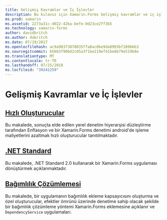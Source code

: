 ```yaml
---
title: Gelişmiş Kavramlar ve İç İşlevler
description: Bu kılavuz için Xamarin.Forms Gelişmiş kavramlar ve iç işlevler sunar. Şu anda, hızlı oluşturucular ve .NET Standard hakkında makaleler içerir.
ms.prod: xamarin
ms.assetid: 2273a31c-4022-42ba-befe-0d23ce2ff3b5
ms.technology: xamarin-forms
author: davidbritch
ms.author: dabritch
ms.date: 07/19/2017
ms.openlocfilehash: ac9a90373878035ffa8ac0be9da8993bf189b6b3
ms.sourcegitcommit: b56b3f906d2c05a3f1be219ef41be8b79e519b8e
ms.translationtype: MT
ms.contentlocale: tr-TR
ms.lasthandoff: 07/25/2018
ms.locfileid: "39241259"
---
```

# <a name="advanced-concepts--internals"></a>Gelişmiş Kavramlar ve İç İşlevler

## <a name="fast-renderersfast-renderersmd"></a>[Hızlı Oluşturucular](fast-renderers.md)

Bu makalede, sonuçta elde edilen yerel denetim hiyerarşisi düzleştirme tarafından Enflasyon ve bir Xamarin.Forms denetimi android'de işleme maliyetlerini azaltmak hızlı oluşturucular tanıtılmaktadır.

## <a name="net-standardnet-standardmd"></a>[.NET Standard](net-standard.md)

Bu makalede, .NET Standard 2.0 kullanarak bir Xamarin.Forms uygulaması dönüştürmek açıklanmaktadır.

## <a name="dependency-resolutiondependency-resolutionmd"></a>[Bağımlılık Çözümlemesi](dependency-resolution.md)

Bu makalede, bir uygulamanın bağımlılık ekleme kapsayıcısını oluşturma ve özel oluşturucular, efektler ömrünü üzerinde denetime sahip olacak şekilde bir bağımlılık çözümleme yöntemi Xamarin.Forms eklemesine açıklanır ve `DependencyService` uygulamaları.
